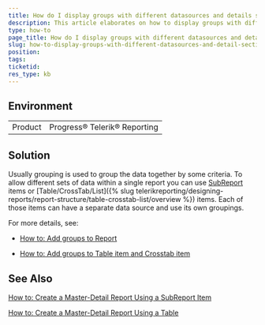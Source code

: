 ```yaml
---
title: How do I display groups with different datasources and details sections?
description: This article elaborates on how to display groups with different datasources and details sections
type: how-to
page_title: How do I display groups with different datasources and details sections?
slug: how-to-display-groups-with-different-datasources-and-detail-sections
position: 
tags: 
ticketid: 
res_type: kb
---
```


## Environment
<table>
	<tr>
		<td>Product</td>
		<td>Progress® Telerik® Reporting </td>
	</tr>
</table>

## Solution
Usually grouping is used to group the data together by some criteria. To allow different sets of data within a single report you can use [SubReport](../report-items-sub-report) items or [Table/CrossTab/List]({% slug telerikreporting/designing-reports/report-structure/table-crosstab-list/overview %}) items. Each of those items can have a separate data source and use its own groupings.

For more details, see:

- [How to: Add groups to Report](../data-items-how-to-add-groups-to-report-item)

- [How to: Add groups to Table item and Crosstab item](../data-items-how-to-add-groups-to-table-item-and-crosstab-item)

## See Also
  [How to: Create a Master-Detail Report Using a SubReport Item](../designing-reports-master-detail)

  [How to: Create a Master-Detail Report Using a Table](../table-howto-creating-master-detail-reports-using-table)